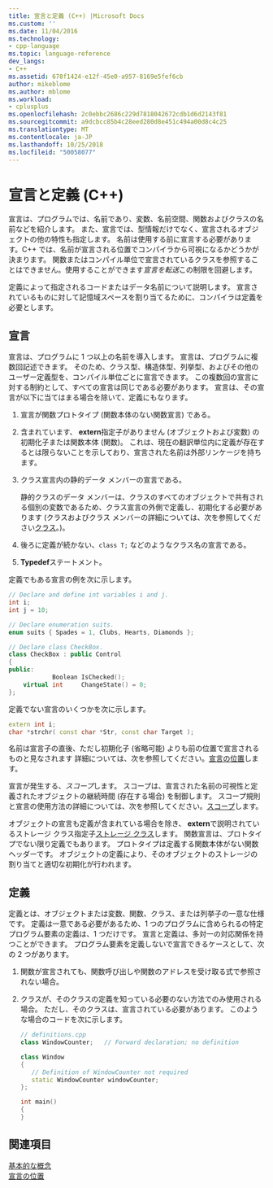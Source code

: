```yaml
---
title: 宣言と定義 (C++) |Microsoft Docs
ms.custom: ''
ms.date: 11/04/2016
ms.technology:
- cpp-language
ms.topic: language-reference
dev_langs:
- C++
ms.assetid: 678f1424-e12f-45e0-a957-8169e5fef6cb
author: mikeblome
ms.author: mblome
ms.workload:
- cplusplus
ms.openlocfilehash: 2c0ebbc2686c229d7818042672cdb1d6d2143f81
ms.sourcegitcommit: a9dcbcc85b4c28eed280d8e451c494a00d8c4c25
ms.translationtype: MT
ms.contentlocale: ja-JP
ms.lasthandoff: 10/25/2018
ms.locfileid: "50058077"
---
```

# <a name="declarations-and-definitions-c"></a>宣言と定義 (C++)

宣言は、プログラムでは、名前であり、変数、名前空間、関数およびクラスの名前などを紹介します。 また、宣言では、型情報だけでなく、宣言されるオブジェクトの他の特性も指定します。 名前は使用する前に宣言する必要があります。C++ では、名前が宣言される位置でコンパイラから可視になるかどうかが決まります。 関数またはコンパイル単位で宣言されているクラスを参照することはできません。使用することができます*宣言を転送*この制限を回避します。

定義によって指定されるコードまたはデータ名前について説明します。 宣言されているものに対して記憶域スペースを割り当てるために、コンパイラは定義を必要とします。

## <a name="declarations"></a>宣言

宣言は、プログラムに 1 つ以上の名前を導入します。 宣言は、プログラムに複数回記述できます。 そのため、クラス型、構造体型、列挙型、およびその他のユーザー定義型を、コンパイル単位ごとに宣言できます。 この複数回の宣言に対する制約として、すべての宣言は同じである必要があります。 宣言は、その宣言が以下に当てはまる場合を除いて、定義にもなります。

1. 宣言が関数プロトタイプ (関数本体のない関数宣言) である。

1. 含まれています、 **extern**指定子がありません (オブジェクトおよび変数) の初期化子または関数本体 (関数)。 これは、現在の翻訳単位内に定義が存在するとは限らないことを示しており、宣言された名前は外部リンケージを持ちます。

1. クラス宣言内の静的データ メンバーの宣言である。

   静的クラスのデータ メンバーは、クラスのすべてのオブジェクトで共有される個別の変数であるため、クラス宣言の外側で定義し、初期化する必要があります (クラスおよびクラス メンバーの詳細については、次を参照してください[クラス](../cpp/classes-and-structs-cpp.md)。)。

1. 後ろに定義が続かない、`class T;` などのようなクラス名の宣言である。

1. **Typedef**ステートメント。

定義でもある宣言の例を次に示します。

```cpp
// Declare and define int variables i and j.
int i;
int j = 10;

// Declare enumeration suits.
enum suits { Spades = 1, Clubs, Hearts, Diamonds };

// Declare class CheckBox.
class CheckBox : public Control
{
public:
            Boolean IsChecked();
    virtual int     ChangeState() = 0;
};
```

定義でない宣言のいくつかを次に示します。

```cpp
extern int i;
char *strchr( const char *Str, const char Target );
```

名前は宣言子の直後、ただし初期化子 (省略可能) よりも前の位置で宣言されるものと見なされます 詳細については、次を参照してください。[宣言の位置](../cpp/point-of-declaration-in-cpp.md)します。

宣言が発生する、*スコープ*します。 スコープは、宣言された名前の可視性と定義されたオブジェクトの継続時間 (存在する場合) を制御します。 スコープ規則と宣言の使用方法の詳細については、次を参照してください。[スコープ](../cpp/scope-visual-cpp.md)します。

オブジェクトの宣言も定義が含まれている場合を除き、 **extern**で説明されているストレージ クラス指定子[ストレージ クラス](storage-classes-cpp.md)します。 関数宣言は、プロトタイプでない限り定義でもあります。 プロトタイプは定義する関数本体がない関数ヘッダーです。 オブジェクトの定義により、そのオブジェクトのストレージの割り当てと適切な初期化が行われます。

## <a name="definitions"></a>定義

定義とは、オブジェクトまたは変数、関数、クラス、または列挙子の一意な仕様です。 定義は一意である必要があるため、1 つのプログラムに含められるの特定プログラム要素の定義は、1 つだけです。 宣言と定義は、多対一の対応関係を持つことができます。 プログラム要素を定義しないで宣言できるケースとして、次の 2 つがあります。

1. 関数が宣言されても、関数呼び出しや関数のアドレスを受け取る式で参照されない場合。

1. クラスが、そのクラスの定義を知っている必要のない方法でのみ使用される場合。 ただし、そのクラスは、宣言されている必要があります。 このような場合のコードを次に示します。

    ```cpp
    // definitions.cpp
    class WindowCounter;   // Forward declaration; no definition

    class Window
    {
       // Definition of WindowCounter not required
       static WindowCounter windowCounter;
    };

    int main()
    {
    }
    ```

## <a name="see-also"></a>関連項目

[基本的な概念](../cpp/basic-concepts-cpp.md)<br/>
[宣言の位置](../cpp/point-of-declaration-in-cpp.md)